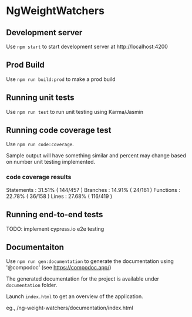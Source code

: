 # NgWeightWatchers


## Development server   
Use `npm start` to start development server at http://localhost:4200

## Prod Build
Use `npm run build:prod` to make a prod build

## Running unit tests
Use `npm run test` to run unit testing using Karma/Jasmin


## Running code coverage test
Use `npm run code:coverage`. 

Sample output will have something similar and percent may change based on number unit testing implemented.
### code coverage results

Statements   : 31.51% ( 144/457 )
Branches     : 14.91% ( 24/161 )
Functions    : 22.78% ( 36/158 )
Lines        : 27.68% ( 116/419 )

## Running end-to-end tests
TODO: implement cypress.io e2e testing


## Documentaiton

Use `npm run gen:documentation` to generate the documentation using '@compodoc' (see https://compodoc.app/)

The generated documentation for the project is available under `documentation` folder. 

Launch `index.html` to get an overview of the application.

eg., /ng-weight-watchers/documentation/index.html

